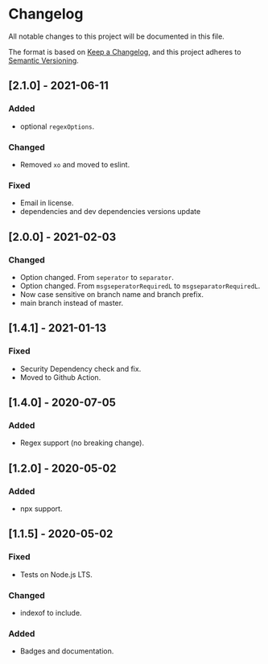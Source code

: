 # Changelog
All notable changes to this project will be documented in this file.

The format is based on [Keep a Changelog](https://keepachangelog.com/en/1.0.0/),
and this project adheres to [Semantic Versioning](https://semver.org/spec/v2.0.0.html).

## [2.1.0] - 2021-06-11
### Added
- optional `regexOptions`.
### Changed
- Removed `xo` and moved to eslint.
### Fixed
- Email in license.
- dependencies and dev dependencies versions update

## [2.0.0] - 2021-02-03
### Changed
- Option changed. From `seperator` to `separator`.
- Option changed. From `msgseperatorRequiredL` to `msgseparatorRequiredL`.
- Now case sensitive on branch name and branch prefix.
- main branch instead of master.

## [1.4.1] - 2021-01-13
### Fixed
- Security Dependency check and fix.
- Moved to Github Action.

## [1.4.0] - 2020-07-05
### Added
- Regex support (no breaking change).

## [1.2.0] - 2020-05-02
### Added
- npx support.

## [1.1.5] - 2020-05-02
### Fixed
- Tests on Node.js LTS.
### Changed
- indexof to include.
### Added
- Badges and documentation.
